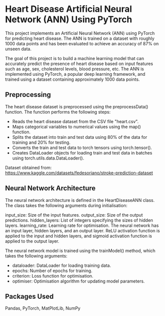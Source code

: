 # Heart Disease Artificial Neural Network (ANN) Using PyTorch
This project implements an Artificial Neural Network (ANN) using PyTorch for predicting heart disease. The ANN is trained on a dataset with roughly 1000 data points and has been evaluated to achieve an accuracy of 87% on unseen data.

The goal of this project is to build a machine learning model that can accurately predict the presence of heart disease based on input features such as age, sex, cholesterol levels, blood pressure, etc. The ANN is implemented using PyTorch, a popular deep learning framework, and trained using a dataset containing approximately 1000 data points.

## Preprocessing 

The heart disease dataset is preprocessed using the preprocessData() function. The function performs the following steps:

- Reads the heart disease dataset from the CSV file "heart.csv".
- Maps categorical variables to numerical values using the map() function.
- Splits the dataset into train and test data using 80% of the data for training and 20% for testing.
- Converts the train and test data to torch tensors using torch.tensor().
- Creates DataLoader objects for loading train and test data in batches using torch.utils.data.DataLoader().

Dataset obtained from: https://www.kaggle.com/datasets/fedesoriano/stroke-prediction-dataset

## Neural Network Architecture 

The neural network architecture is defined in the HeartDiseaseANN class. The class takes the following arguments during initialisation:

input_size: Size of the input features.
output_size: Size of the output predictions.
hidden_layers: List of integers specifying the sizes of hidden layers.
learning_rate: Learning rate for optimisation.
The neural network has an input layer, hidden layers, and an output layer. ReLU activation function is applied to the input and hidden layers, and sigmoid activation function is applied to the output layer.

The neural network model is trained using the trainModel() method, which takes the following arguments:

- dataloader: DataLoader for loading training data.
- epochs: Number of epochs for training.
- criterion: Loss function for optimisation.
- optimiser: Optimisation algorithm for updating model parameters.

## Packages Used

Pandas, PyTorch, MatPlotLib, NumPy
